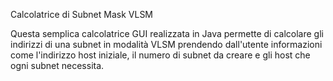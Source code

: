 Calcolatrice di Subnet Mask VLSM

Questa semplica calcolatrice GUI realizzata in Java permette di calcolare gli indirizzi di una subnet in modalità VLSM
prendendo dall'utente informazioni come l'indirizzo host iniziale, il numero di subnet da creare e gli host che ogni subnet necessita.

